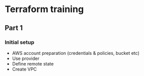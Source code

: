 # Terraform training
## Part 1
### Initial setup
- AWS account preparation (credentials & policies, bucket etc)
- Use provider
- Define remote state
- Create VPC